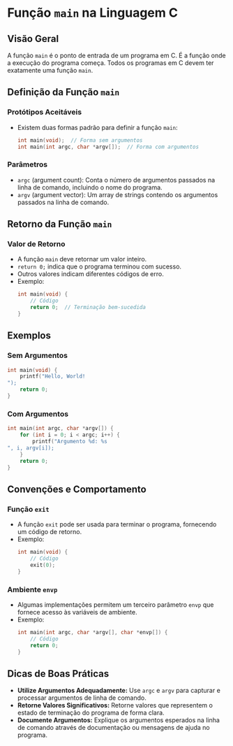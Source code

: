 
# Função `main` na Linguagem C

## Visão Geral
A função `main` é o ponto de entrada de um programa em C. É a função onde a execução do programa começa. Todos os programas em C devem ter exatamente uma função `main`.

## Definição da Função `main`

### Protótipos Aceitáveis
- Existem duas formas padrão para definir a função `main`:
  ```c
  int main(void);  // Forma sem argumentos
  int main(int argc, char *argv[]);  // Forma com argumentos
  ```

### Parâmetros
- `argc` (argument count): Conta o número de argumentos passados na linha de comando, incluindo o nome do programa.
- `argv` (argument vector): Um array de strings contendo os argumentos passados na linha de comando.

## Retorno da Função `main`

### Valor de Retorno
- A função `main` deve retornar um valor inteiro.
- `return 0;` indica que o programa terminou com sucesso.
- Outros valores indicam diferentes códigos de erro.
- Exemplo:
  ```c
  int main(void) {
      // Código
      return 0;  // Terminação bem-sucedida
  }
  ```

## Exemplos

### Sem Argumentos
```c
int main(void) {
    printf("Hello, World!
");
    return 0;
}
```

### Com Argumentos
```c
int main(int argc, char *argv[]) {
    for (int i = 0; i < argc; i++) {
        printf("Argumento %d: %s
", i, argv[i]);
    }
    return 0;
}
```

## Convenções e Comportamento

### Função `exit`
- A função `exit` pode ser usada para terminar o programa, fornecendo um código de retorno.
- Exemplo:
  ```c
  int main(void) {
      // Código
      exit(0);
  }
  ```

### Ambiente `envp`
- Algumas implementações permitem um terceiro parâmetro `envp` que fornece acesso às variáveis de ambiente.
- Exemplo:
  ```c
  int main(int argc, char *argv[], char *envp[]) {
      // Código
      return 0;
  }
  ```

## Dicas de Boas Práticas
- **Utilize Argumentos Adequadamente:** Use `argc` e `argv` para capturar e processar argumentos de linha de comando.
- **Retorne Valores Significativos:** Retorne valores que representem o estado de terminação do programa de forma clara.
- **Documente Argumentos:** Explique os argumentos esperados na linha de comando através de documentação ou mensagens de ajuda no programa.
